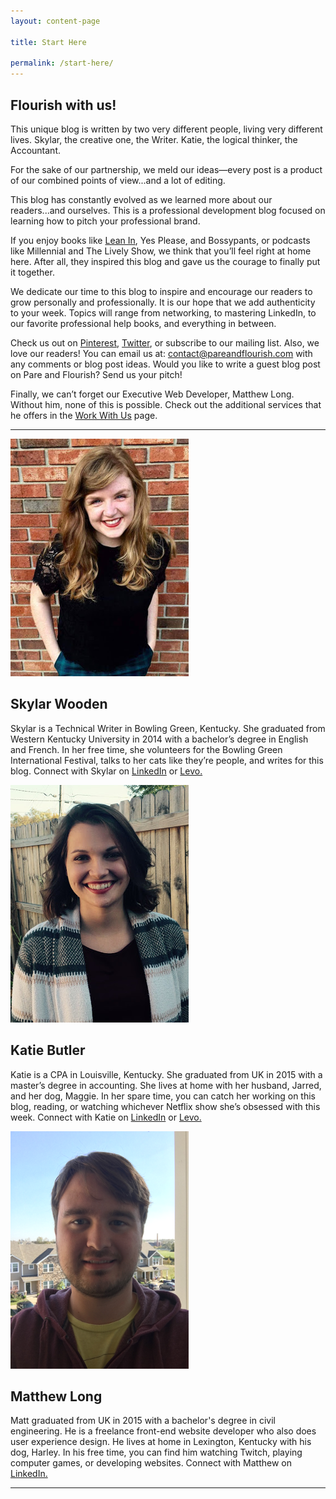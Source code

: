 ```yaml
---
layout: content-page

title: Start Here

permalink: /start-here/
---
```


## Flourish with us!

<p>This unique blog is written by two very different people, living very different lives. <span class="startHereNames">Skylar</span>, the creative one, the Writer. <span class="startHereNames">Katie</span>, the logical thinker, the Accountant.</p>

<p>For the sake of our partnership, we meld our ideas—every post is a product of our combined points of view...and a lot of editing.</p>

<p>This blog has constantly evolved as we learned more about our readers...and ourselves. This is a professional development blog focused on learning how to pitch your professional brand. </p>

<p>If you enjoy books like <a href="/reading-list/">Lean In</a>, Yes Please, and Bossypants, or podcasts like Millennial and The Lively Show, we think that you’ll feel right at home here. After all, they inspired this blog and gave us the courage to finally put it together.</p>

<p>We dedicate our time to this blog to inspire and encourage our readers to grow personally and professionally. It is our hope that we add authenticity to your week. Topics will range from networking, to mastering LinkedIn, to our favorite professional help books, and everything in between.</p>

<p>Check us out on <a href="{{site.links.pinterest}}" target="_blank">Pinterest</a>, <a href="{{site.links.twitter}}" target="_blank">Twitter</a>, or subscribe to our mailing list. Also, we love our readers! You can email us at: <a href="mailto:{{site.email}}" target="_blank">contact@pareandflourish.com</a> with any comments or blog post ideas. Would you like to write a guest blog post on Pare and Flourish? Send us your pitch!</p>

<p>Finally, we can’t forget our Executive Web Developer, Matthew Long. Without him, none of this is possible. Check out the additional services that he offers in the <a href="/lets-collaborate/">Work With Us</a> page.</p>

<hr class="secondary">

<div class="row about-us">
    <div class="col-lg-4 col-sm-4">
        <img src="/images/other/skylar.png" class="img-responsive">
        <h2 class="alt">Skylar Wooden</h2>
        <p>Skylar is a Technical Writer in Bowling Green, Kentucky. She graduated from Western Kentucky University in 2014 with a bachelor’s degree in English and French. In her free time, she volunteers for the Bowling Green International Festival, talks to her cats like they’re people, and writes for this blog. Connect with Skylar on <a href="https://www.linkedin.com/in/skylarwooden">LinkedIn</a> or <a href="https://www.levo.com/skylar-wooden">Levo.</a></p>
    </div>
    <div class="col-lg-4 col-sm-4">
        <img src="/images/other/katie.png" class="img-responsive">
        <h2 class="alt">Katie Butler</h2>
        <p>Katie is a CPA in Louisville, Kentucky. She graduated from UK in 2015 with a master’s degree in accounting. She lives at home with her husband, Jarred, and her dog, Maggie. In her spare time, you can catch her working on this blog, reading, or watching whichever Netflix show she’s obsessed with this week. Connect with Katie on <a href="https://www.linkedin.com/in/katie-butler-cpa">LinkedIn</a> or <a href="https://www.levo.com/945640">Levo.</a> </p>
    </div>
    <div class="col-lg-4 col-sm-4">
        <img src="/images/other/matthew.png" class="img-responsive">
        <h2 class="alt">Matthew Long</h2>
        <p>Matt graduated from UK in 2015 with a bachelor's degree in civil engineering. He is a freelance front-end website developer who also does user experience design. He lives at home in Lexington, Kentucky with his dog, Harley. In his free time, you can find him watching Twitch, playing computer games, or developing websites. Connect with Matthew on <a href="https://www.linkedin.com/in/mtlong29">LinkedIn.</a></p>
    </div>
</div>

<hr class="secondary">
